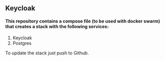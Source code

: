 ## Keycloak
#### This repository contains a compose file (to be used with docker swarm) that creates a stack with the following services:
1. Keycloak
2. Postgres

To update the stack just push to Github.
